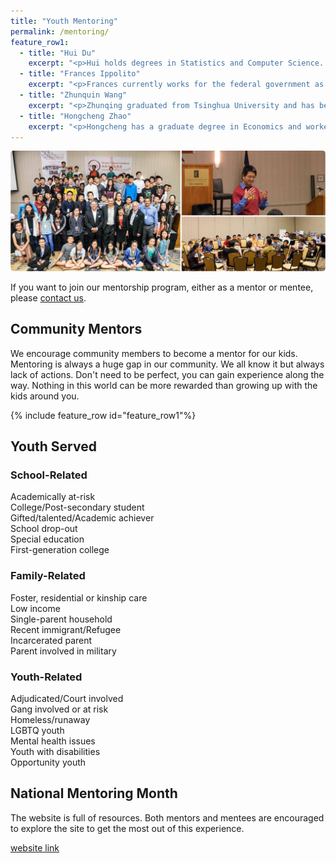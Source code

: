 ```yaml
---
title: "Youth Mentoring"
permalink: /mentoring/
feature_row1:
  - title: "Hui Du"
    excerpt: "<p>Hui holds degrees in Statistics and Computer Science. She is passionate about education and giving back to her community, including working as volunteer Chinese language teacher, helping running nonprofits and hosting a large social media group to support the local Chinese community.</p>"
  - title: "Frances Ippolito"
    excerpt: "<p>Frances currently works for the federal government as a Patent Judge.  Before that, she was a patent attorney, working with many start-ups. Before law school, she was a high school chemistry teacher.  She still enjoys meeting many of the local high school students when she interviews them for her college.</p>"
  - title: "Zhunquin Wang"
    excerpt: "<p>Zhunqing graduated from Tsinghua University and has been a software developer for Oracle since 1997. He has been coaching world-class robotics teams for over a dozen years. He was also active in a local Boy Scout troop. His passion is to foster the holistic growth of future technology leaders.</p>"
  - title: "Hongcheng Zhao"
    excerpt: "<p>Hongcheng has a graduate degree in Economics and worked in healthcare industry for more than 20 years. He had three years of teaching and mentoring experience in college. He has devoted his time to Chinese community in the last 3 years, including helping develop youth programs.</p>"
---
```

<p><img src="/assets/images/activities/mentoring3.jpg"></p>

If you want to join our mentorship program, either as a mentor or mentee, please [contact us](http://pdxchinese.org/contact/).

## Community Mentors

We encourage community members to become a mentor for our kids. Mentoring is always a huge gap in our community. We all know it but always lack of actions. Don't need to be perfect, you can gain experience along the way. Nothing in this world can be more rewarded than growing up with the kids around you.

{% include feature_row id="feature_row1"%}

## Youth Served

### School-Related  
Academically at-risk  
College/Post-secondary student  
Gifted/talented/Academic achiever  
School drop-out  
Special education  
First-generation college  

### Family-Related
Foster, residential or kinship care  
Low income  
Single-parent household  
Recent immigrant/Refugee  
Incarcerated parent  
Parent involved in military  

### Youth-Related  
Adjudicated/Court involved  
Gang involved or at risk  
Homeless/runaway  
LGBTQ youth  
Mental health issues  
Youth with disabilities  
Opportunity youth  

## National Mentoring Month

The website is full of resources. Both mentors and mentees are encouraged to explore the site to get the most out of this experience.

[website link](http://www.mentoring.org/our-work/campaigns/national-mentoring-month/)
